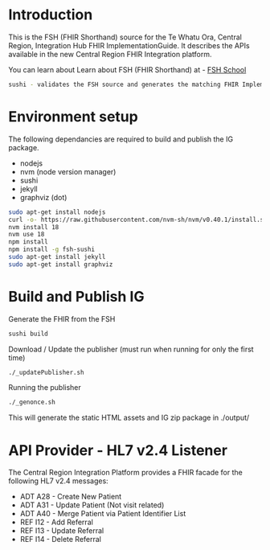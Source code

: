 # Introduction 
This is the FSH (FHIR Shorthand) source for the Te Whatu Ora, Central Region, Integration Hub FHIR ImplementationGuide.
It describes the APIs available in the new Central Region FHIR Integration platform. 

You can learn about Learn about FSH (FHIR Shorthand) at - [FSH School](https://fshschool.org/)

```bash
sushi - validates the FSH source and generates the matching FHIR ImplementationGuide
```

# Environment setup

The following dependancies are required to build and publish the IG package.

- nodejs
- nvm (node version manager)
- sushi
- jekyll
- graphviz (dot)

```bash
sudo apt-get install nodejs
curl -o- https://raw.githubusercontent.com/nvm-sh/nvm/v0.40.1/install.sh | bash
nvm install 18
nvm use 18
npm install
npm install -g fsh-sushi
sudo apt-get install jekyll
sudo apt-get install graphviz
```

# Build and Publish IG

Generate the FHIR from the FSH

```bash
sushi build
```

Download / Update the publisher (must run when running for only the first time)

```bash
./_updatePublisher.sh
```

Running the publisher

```bash
./_genonce.sh
```

This will generate the static HTML assets and IG zip package in ./output/

# API Provider - HL7 v2.4 Listener
The Central Region Integration Platform provides a FHIR facade for the following HL7 v2.4 messages:
* ADT A28 - Create New Patient
* ADT A31 - Update Patient (Not visit related)
* ADT A40 - Merge Patient via Patient Identifier List
* REF I12 - Add Referral
* REF I13 - Update Referral
* REF I14 - Delete Referral

